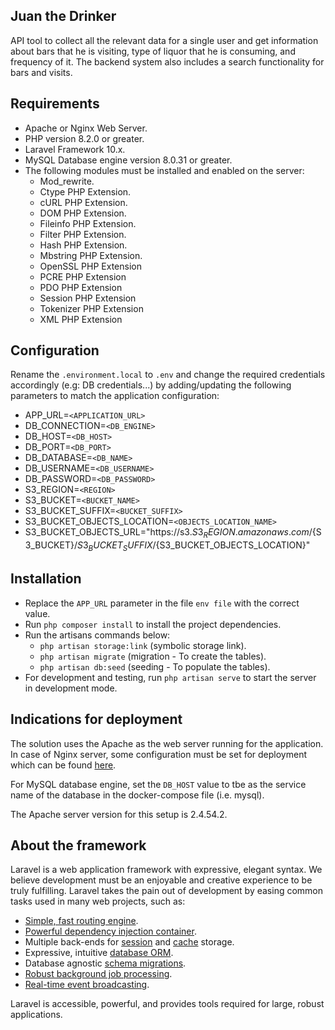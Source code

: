 ## Juan the Drinker

API tool to collect all the relevant data for a single user and get information about bars that he is visiting, type of liquor that he is consuming, and frequency of it. The backend system also includes a search functionality for bars and visits. 

## Requirements

* Apache or Nginx Web Server.
* PHP version 8.2.0 or greater.
* Laravel Framework 10.x.
* MySQL Database engine version 8.0.31 or greater.
* The following modules must be installed and enabled on the server:
  * Mod_rewrite.
  * Ctype PHP Extension.
  * cURL PHP Extension.
  * DOM PHP Extension.
  * Fileinfo PHP Extension.
  * Filter PHP Extension.
  * Hash PHP Extension.
  * Mbstring PHP Extension.
  * OpenSSL PHP Extension
  * PCRE PHP Extension
  * PDO PHP Extension
  * Session PHP Extension
  * Tokenizer PHP Extension
  * XML PHP Extension

## Configuration

Rename the `.environment.local` to `.env` and change the required credentials accordingly (e.g: DB credentials...) by adding/updating the following parameters to match the application configuration:

* APP_URL=`<APPLICATION_URL>`
* DB_CONNECTION=`<DB_ENGINE>`
* DB_HOST=`<DB_HOST>`
* DB_PORT=`<DB_PORT>`
* DB_DATABASE=`<DB_NAME>`
* DB_USERNAME=`<DB_USERNAME>`
* DB_PASSWORD=`<DB_PASSWORD>`
* S3_REGION=`<REGION>`
* S3_BUCKET=`<BUCKET_NAME>`
* S3_BUCKET_SUFFIX=`<BUCKET_SUFFIX>`
* S3_BUCKET_OBJECTS_LOCATION=`<OBJECTS_LOCATION_NAME>`
* S3_BUCKET_OBJECTS_URL="https://s3.${S3_REGION}.amazonaws.com/${S3_BUCKET}/${S3_BUCKET_SUFFIX}/${S3_BUCKET_OBJECTS_LOCATION}"

## Installation

* Replace the `APP_URL` parameter in the file `env file` with the correct value.
* Run `php composer install` to install the project dependencies.
* Run the artisans commands below:
    * `php artisan storage:link` (symbolic storage link).
    * `php artisan migrate` (migration - To create the tables).
    * `php artisan db:seed` (seeding - To populate the tables).
* For development and testing, run `php artisan serve` to start the server in development mode.

## Indications for deployment

The solution uses the Apache as the web server running for the application. In case of Nginx server, some configuration must be set for deployment which can be found [here](https://laravel.com/docs/10.x/deployment).

For MySQL database engine, set the `DB_HOST` value to tbe as the service name of the database in the docker-compose file (i.e. mysql).

The Apache server version for this setup is 2.4.54.2.

## About the framework

Laravel is a web application framework with expressive, elegant syntax. We believe development must be an enjoyable and creative experience to be truly fulfilling. Laravel takes the pain out of development by easing common tasks used in many web projects, such as:

- [Simple, fast routing engine](https://laravel.com/docs/routing).
- [Powerful dependency injection container](https://laravel.com/docs/container).
- Multiple back-ends for [session](https://laravel.com/docs/session) and [cache](https://laravel.com/docs/cache) storage.
- Expressive, intuitive [database ORM](https://laravel.com/docs/eloquent).
- Database agnostic [schema migrations](https://laravel.com/docs/migrations).
- [Robust background job processing](https://laravel.com/docs/queues).
- [Real-time event broadcasting](https://laravel.com/docs/broadcasting).

Laravel is accessible, powerful, and provides tools required for large, robust applications.